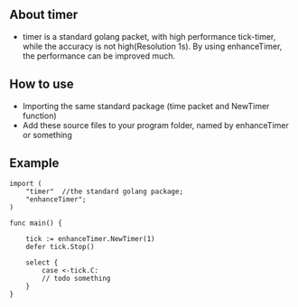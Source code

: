 ## About timer

- timer is a standard golang packet, with high performance tick-timer, while the accuracy is not high(Resolution 1s). By using enhanceTimer, the performance can be improved much.

## How to use

- Importing the same standard package (time packet and NewTimer function)
- Add these source files to your program folder, named by enhanceTimer or something

## Example
    
    import (
        "timer"  //the standard golang package;
        "enhanceTimer";
    )

    func main() {

        tick := enhanceTimer.NewTimer(1)
        defer tick.Stop()
    
        select {
            case <-tick.C:
            // todo something
        }
    }
   